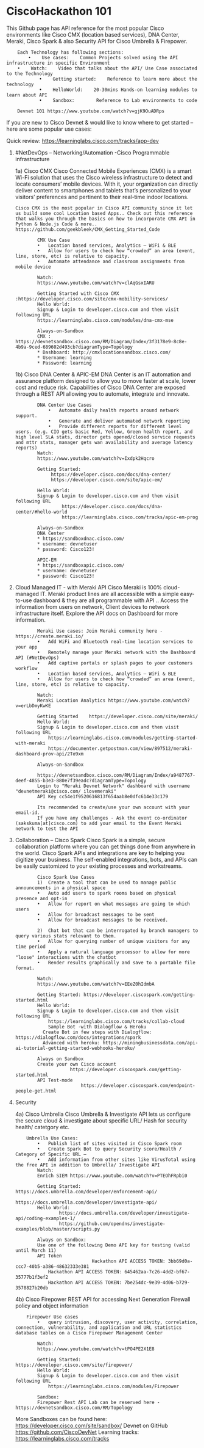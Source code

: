 # CiscoHackathon 101

This Github page has API reference  for the most popular Cisco environments like Cisco CMX (location based services), DNA Center, Meraki, Cisco Spark & also Security API for Cisco Umbrella & Firepower.
            
	    Each Technology has following sections:
    		•    Use cases:    Common Projects solved using the API infrastructure in specific Environment
		•    Watch:    Video that talks about the API/ Use Case associated to the Technology
                •    Getting started:    Reference to learn more about the technology
                •    HelloWorld:    20-30mins Hands-on learning modules to learn about API                            
                •    Sandbox:        Reference to Lab environments to code
		
		Devnet 101 https://www.youtube.com/watch?v=gjK9OuADRps
		
If you are new to Cisco Devnet & would like to know where to get started – here are some popular use cases:

Quick review: https://learninglabs.cisco.com/tracks/app-dev

1)	#NetDevOps – Networking/Automation -Cisco Programmable infrastructure 
			
			
	1a) Cisco CMX 
				Cisco Connected Mobile Experiences (CMX) is a smart Wi-Fi solution that uses the Cisco wireless infrastructure to detect and locate consumers’ mobile devices. With it, your organization can directly deliver content to smartphones and tablets that’s personalized to your visitors’ preferences and pertinent to their real-time indoor locations.
				
		Cisco CMX is the most popular in Cisco API community since it let us build some cool Location based Apps.. Check out this reference that walks you through the basics on how to incorporate CMX API in Python & Node.js Code & more.. 		https://github.com/geekbleek/CMX_Getting_Started_Code
				
				CMX Use Case 
				•	Location based services, Analytics – WiFi & BLE
				•	Allow for users to check how “crowded” an area (event, line, store, etc) is relative to capacity.
				•	Automate attendance and classroom assignments from mobile device
				
				Watch:
				https://www.youtube.com/watch?v=clAqGsxIARU
				
				Getting Started with Cisco CMX :https://developer.cisco.com/site/cmx-mobility-services/
				Hello World: 
				Signup & Login to developer.cisco.com and then visit following URL
				https://learninglabs.cisco.com/modules/dna-cmx-mse

				Always-on-Sandbox
				CMX : https://devnetsandbox.cisco.com/RM/Diagram/Index/3f3178e9-8c8e-4b9a-9ced-689602d493cb?diagramType=Topology
				* Dashboard: http://cmxlocationsandbox.cisco.com/
				* Username: learning
				* Password: learning
				
				
	1b) Cisco DNA Center & APIC-EM
					DNA Center is an IT automation and assurance platform designed to allow you to move faster at scale, lower cost and reduce risk. Capabilities of Cisco DNA Center are exposed through a REST API allowing you to automate, integrate and innovate.

				DNA Center Use Cases 
					•	Automate daily health reports around network support.
					•	Generate and deliver automated network reporting
					•	Provide different reports for different level users. (e.g. CIO gets basic Red, Yellow, Green health report, and high level SLA stats, director gets opened/closed service requests and mttr stats, manager gets wan availability and average latency reports)
				Watch:
				https://www.youtube.com/watch?v=Ixdpk2Hqcro
				
				Getting Started: 
					 https://developer.cisco.com/docs/dna-center/ 
					 https://developer.cisco.com/site/apic-em/ 

				Hello World: 	
				Signup & Login to developer.cisco.com and then visit following URL
						 https://developer.cisco.com/docs/dna-center/#hello-world 
	 					 https://learninglabs.cisco.com/tracks/apic-em-prog

				Always-on-Sandbox
				DNA Center
				* https://sandboxdnac.cisco.com/ 
				* username: devnetuser
				* password: Cisco123!
				
				APIC-EM
				* https://sandboxapic.cisco.com/ 
				* username: devnetuser
				* password: Cisco123!

2)	Cloud Managed IT - with Meraki API
				Cisco Meraki is 100% cloud-managed IT. Meraki product lines are all accessible with a simple easy-to-use dashboard & they are all programmable with API .. Access the information from users on network, Client devices to network infrastructure itself. Explore the API docs on Dashboard for more information.
				
				Meraki Use cases: Join Meraki community here - https://create.meraki.io/
				•	Add WiFi and Bluetooth real-time location services to your app
				•	Remotely manage your Meraki network with the Dashboard API (#NetDevOps)
				•	Add captive portals or splash pages to your customers workflow
				•	Location based services, Analytics – WiFi & BLE
				•	Allow for users to check how “crowded” an area (event, line, store, etc) is relative to capacity.
				
				Watch:
				Meraki Location Analytics https://www.youtube.com/watch?v=erLbDmyKwKE
				
				Getting Started    https://developer.cisco.com/site/meraki/
				Hello World: 
				Signup & Login to developer.cisco.com and then visit following URL
					https://learninglabs.cisco.com/modules/getting-started-with-meraki 
					https://documenter.getpostman.com/view/897512/meraki-dashboard-prov-api/2To9xm

				Always-on-Sandbox
					
				https://devnetsandbox.cisco.com/RM/Diagram/Index/a9487767-deef-4855-b3e3-880e7f39eadc?diagramType=Topology
				Login to "Meraki Devnet Network" dashboard with username "devnetmeraki@cisco.com/ ilovemeraki"
				API Key cc54e1f9520616813f654aab8e0dfc614e33c179
				
				Its recommended to create/use your own account with your email-id.
				If you have any challenges - Ask the event co-ordinator (sakskuma[at]cisco.com) to add your email to the Event Meraki network to test the API 
					

3)	Collaboration – Cisco Spark
				Cisco Spark is a simple, secure collaboration platform where you can get things done from anywhere in the world. Cisco Spark APIs and integrations are key to helping you digitize your business. The self-enabled integrations, bots, and 
				APIs can be easily customized to your existing processes and workstreams.

				Cisco Spark Use Cases
				1)	Create a tool that can be used to manage public announcements in a physical space
				•	Auto add users to spark rooms based on physical presence and opt-in
				•	Allow for report on what messages are going to which users
				•	Allow for broadcast messages to be sent
				•	Allow for broadcast messages to be received.

				2)	Chat bot that can be interrogated by branch managers to query various stats relevant to them.
				•	Allow for querying number of unique visitors for any time period
				•	Apply a natural language processor to allow for more "loose" interactions with the chatbot
				•	Render results graphically and save to a portable file format.
				
				Watch: 
				https://www.youtube.com/watch?v=EEeZ0hIdmbA 

				Getting Started: https://developer.ciscospark.com/getting-started.html
				Hello World: 
				Signup & Login to developer.cisco.com and then visit following URL
					https://learninglabs.cisco.com/tracks/collab-cloud
			        Sample Bot -with Dialogflow & Heroku
				  Create Bot in few steps with Dialogflow: https://dialogflow.com/docs/integrations/spark
				  Advanced with heroku: https://miningbusinessdata.com/api-ai-tutorial-getting-started-webhooks-heroku/
					
				Always on Sandbox
				Create your own Cisco account
							https://developer.ciscospark.com/getting-started.html
				API Test-mode
								https://developer.ciscospark.com/endpoint-people-get.html


4)	Security
				
	4a) Cisco Umbrella
						Cisco Umbrella & Investigate API lets us configure the secure cloud & investigate about specific URL/ Hash for security health/ catetgory etc.

			Umbrella Use Cases:
				•	Publish list of sites visited in Cisco Spark room
				•	Create Spark Bot to query Security score/Health / Category of Specific URL – 
				•	Add information from other sites like VirusTotal using the free API in addition to Umbrella/ Investigate API
				Watch:
				Enrich SIEM https://www.youtube.com/watch?v=PTEOhFRpbi0

				Getting Started:	https://docs.umbrella.com/developer/enforcement-api/
							https://docs.umbrella.com/developer/investigate-api/
				Hello World: 	
						https://docs.umbrella.com/developer/investigate-api/coding-examples-1/
						https://github.com/opendns/investigate-examples/blob/master/scripts.py
				
				Always on Sandbox:
				Use one of the following Demo API key for testing (valid until March 11)
				API Token
                                	Hackathon API ACCESS TOKEN: 3bb69d0a-ccc7-40b5-a386-48632333e381
					Hackathon API ACCESS TOKEN: 645462aa-7c26-4dd2-bf67-35777b1f3ef2
					Hackathon API ACCESS TOKEN: 7be254dc-9e39-4d06-b729-3578827b20db

	4b) Cisco Firepower
				REST API for accessing Next Generation Firewall policy and object information
				
			Firepower Use cases
				•	query intrusion, discovery, user activity, correlation, connection, vulnerability, and application and URL statistics database tables on a Cisco Firepower Management Center
				
				Watch:
				https://www.youtube.com/watch?v=tPO4PE2X1E8
				
				Getting Started: https://developer.cisco.com/site/firepower/
				Hello World: 
				Signup & Login to developer.cisco.com and then visit following URL
					https://learninglabs.cisco.com/modules/Firepower
				
				Sandbox: 
				Firepower Rest API Lab can be reserved here - https://devnetsandbox.cisco.com/RM/Topology 


	More Sandboxes can be found here: https://developer.cisco.com/site/sandbox/
	Devnet on GitHub https://github.com/CiscoDevNet
	Learning tracks: https://learninglabs.cisco.com/tracks

